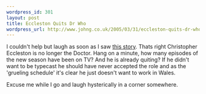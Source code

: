 ```yaml
--- 
wordpress_id: 301
layout: post
title: Eccleston Quits Dr Who
wordpress_url: http://www.johng.co.uk/2005/03/31/eccleston-quits-dr-who/
---
```

I couldn't help but laugh as soon as I saw <a href="http://media.guardian.co.uk/site/story/0,14173,1448994,00.html">this story</a>. Thats right Christopher Eccleston is no longer the Doctor. Hang on a minute, how many episodes of the new season have been on TV? And he is already quiting? If he didn't want to be typecast he should have never accepted the role and as the 'grueling schedule' it's clear he just doesn't want to work in Wales.

Excuse me while I go and laugh hysterically in a corner somewhere.
